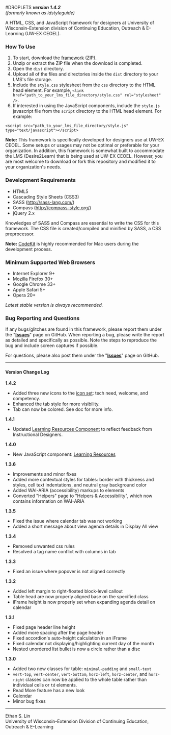 #DROPLETS
**_version 1.4.2_**  
*_(formerly known as idstyleguide)_*

A HTML, CSS, and JavaScript framework for designers at University of Wisconsin-Extension division of Continuing Education, Outreach &amp; E-Learning (UW-EX CEOEL).

### How To Use
1. To start, download the [framework](https://github.com/oel-mediateam/droplets/archive/master.zip) (ZIP).
2. Unzip or extract the ZIP file when the download is completed.
3. Open the `dist` directory.
4. Upload all of the files and directories inside the `dist` directory to your LMS's file storage.
5. Include the `style.css` stylesheet from the `css` directory to the HTML head element. For example, `<link href="path_to_your_lms_file_directory/style.css" rel="stylesheet" />`.
6. If interested in using the JavaScript components, include the `style.js` javascript file from the `script` directory to the HTML head element. For example:
```
<script src="path_to_your_lms_file_directory/style.js" type="text/javascript"></script>
```
**Note:** This framework is specifically developed for designers use at UW-EX CEOEL. Some setups or usages may not be optimal or preferable for your organization. In addition, this framework is somewhat built to accommodate the LMS (Desire2Learn) that is being used at UW-EX CEOEL. However, you are most welcome to download or fork this repository and modified it to your organization's needs.

### Development Requirements
* HTML5
* Cascading Style Sheets (CSS3)
* SASS (http://sass-lang.com/)
* Compass (http://compass-style.org/)
* jQuery 2.x

Knowledges of SASS and Compass are essential to write the CSS for this framework. The CSS file is created/compiled and minified by SASS, a CSS preprocessor.

**Note:** [CodeKit](https://incident57.com/codekit/) is highly recommended for Mac users during the development process.

### Minimum Supported Web Browsers
* Internet Explorer 9+
* Mozilla Firefox 30+
* Google Chrome 33+
* Apple Safari 5+
* Opera 20+

*Latest stable version is always recommended.*

### Bug Reporting and Questions
If any bugs/glitches are found in this framework, please report them under the "**[Issues](https://github.com/oel-mediateam/droplets/issues)**" page on GitHub. When reporting a bug, please write the report as detailed and specifically as possible. Note the steps to reproduce the bug and include screen captures if possible.

For questions, please also post them under the "**[Issues](https://github.com/oel-mediateam/droplets/issues)**" page on GitHub.

---
#### Version Change Log

**1.4.2**
* Added three new icons to the [icon set](https://media.uwex.edu/app/droplets/icons.html): tech need, welcome, and competency.
* Enhanced the tab style for more visibility.
* Tab can now be colored. See doc for more info.

**1.4.1**
* Updated [Learning Resources Component](https://media.uwex.edu/app/droplets/learning_resources.html) to reflect feedback from Instructional Designers.

**1.4.0**
* New JavaScript component: [Learning Resources](https://media.uwex.edu/app/droplets/learning_resources.html)

**1.3.6**
* Improvements and minor fixes
* Added more contextual styles for tables: border with thickness and styles, cell text indentations, and neutral gray background color
* Added WAI-ARIA (accessibility) markups to elements
* Converted "Helpers" page to "Helpers & Accessibility", which now contains information on WAI-ARIA

**1.3.5**
* Fixed the issue where calendar tab was not working
* Added a short message about view agenda details in Display All view

**1.3.4**
* Removed unwanted css rules
* Resolved a tag name conflict with columns in tab

**1.3.3**
* Fixed an issue where popover is not aligned correctly

**1.3.2**
* Added left margin to right-floated block-level callout
* Table head are now properly aligned base on the specified class
* iFrame height is now properly set when expanding agenda detail on calendar

**1.3.1**
* Fixed page header line height
* Added more spacing after the page header
* Fixed accordion's auto-height calculation in an iFrame
* Fixed calendar not displaying/highlighting current day of the month
* Nested unordered list bullet is now a circle rather than a disc

**1.3.0**
* Added two new classes for table: `minimal-padding` and `small-text`
* `vert-top`, `vert-center`, `vert-bottom`, `horz-left`, `horz-center`, and `horz-right` classes can now be applied to the whole table rather than individual cells or `td` elements.
* Read More feature has a new look
* [Calendar](https://media.uwex.edu/app/droplets/calendar.html)
* Minor bug fixes

---
Ethan S. Lin  
University of Wisconsin-Extension Division of Continuing Education, Outreach & E-Learning
